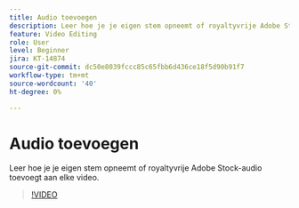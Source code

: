 ```yaml
---
title: Audio toevoegen
description: Leer hoe je je eigen stem opneemt of royaltyvrije Adobe Stock-audio toevoegt aan elke video
feature: Video Editing
role: User
level: Beginner
jira: KT-14874
source-git-commit: dc50e8039fccc85c65fbb6d436ce18f5d90b91f7
workflow-type: tm+mt
source-wordcount: '40'
ht-degree: 0%

---
```


# Audio toevoegen

Leer hoe je je eigen stem opneemt of royaltyvrije Adobe Stock-audio toevoegt aan elke video.

>[!VIDEO](https://video.tv.adobe.com/v/3427092?quality=12&learn=on&hidetitle=true)
